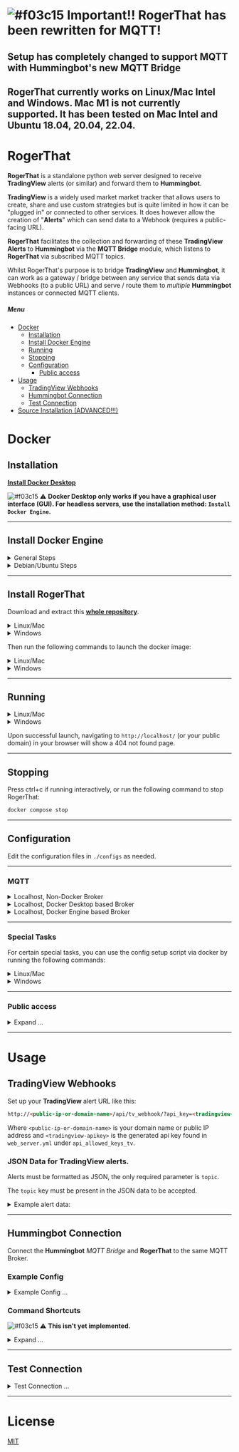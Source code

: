 <!---
This file is auto-generated by a github hook, modify docs/README.template.md instead.
-->
# ![#f03c15](https://placehold.co/15x15/f03c15/f03c15.png) Important!! RogerThat has been rewritten for MQTT!
## Setup has completely changed to support MQTT with Hummingbot's new MQTT Bridge
## RogerThat currently works on Linux/Mac Intel and Windows. Mac M1 is not currently supported. It has been tested on Mac Intel and Ubuntu 18.04, 20.04, 22.04.

# RogerThat

**RogerThat** is a standalone python web server designed to receive **TradingView** alerts (or similar) and forward them to **Hummingbot**.

**TradingView** is a widely used market market tracker that allows users to create, share and use custom strategies but is quite limited in how it can be "plugged in" or connected to other services. It does however allow the creation of "**Alerts**" which can send data to a Webhook (requires a public-facing URL).

**RogerThat** facilitates the collection and forwarding of these **TradingView Alerts** to **Hummingbot** via the **MQTT Bridge** module, which listens to **RogerThat** via subscribed MQTT topics.

Whilst RogerThat's purpose is to bridge **TradingView** and **Hummingbot**, it can work as a gateway / bridge between any service that sends data via Webhooks (to a public URL) and serve / route them to *multiple* **Hummingbot** instances or connected MQTT clients.

##### Menu

- [Docker](#docker)
  * [Installation](#installation)
  * [Install Docker Engine](#install-docker-engine)
  * [Running](#running)
  * [Stopping](#stopping)
  * [Configuration](#configuration)
    + [Public access](#public-access)
- [Usage](#usage)
  * [TradingView Webhooks](#tradingview-webhooks)
  * [Hummingbot Connection](#hummingbot-connection)
  * [Test Connection](#test-connection)
- [Source Installation (ADVANCED!!!)](#source-installation-advanced)

# Docker
## Installation

[**Install Docker Desktop**](https://www.docker.com/products/docker-desktop/)

![#f03c15](https://placehold.co/15x15/f03c15/f03c15.png) :warning: **Docker Desktop only works if you have a graphical user interface (GUI). For headless servers, use the installation method: `Install Docker Engine`.**

---
## Install Docker Engine

<details>
 <summary>General Steps</summary>

[**Install Docker Engine (Headless servers)**](https://docs.docker.com/engine/install/)

[**Fix Docker Permissions**](https://docs.docker.com/engine/install/linux-postinstall/)

![#f03c15](https://placehold.co/15x15/f03c15/f03c15.png) :warning: **When running on Linux be sure to apply the post install steps or you WILL run into permission errors.**
 
 </details>

<details>
 <summary>Debian/Ubuntu Steps</summary>
 
 First, you need to make sure your system is up-to-date. Do this by running the following commands:
 ```bash
 sudo apt-get update && sudo apt-get upgrade
 ```
 Next, uninstall any existing versions:
 ```bash
 sudo apt-get remove docker docker-engine docker.io containerd runc
 ```
 Next, install some necessary packages that Docker needs:
 ```bash
 sudo apt-get install apt-transport-https ca-certificates curl software-properties-common gnupg
 ```
 Add the GPG key for Docker's official repository to your system:
 ```bash
 sudo install -m 0755 -d /etc/apt/keyrings
 curl -fsSL https://download.docker.com/linux/debian/gpg | sudo gpg --dearmor -o /etc/apt/keyrings/docker.gpg
 sudo chmod a+r /etc/apt/keyrings/docker.gpg
 ```
 Add Docker's repository to your APT sources:
 ```bash
 echo \
  "deb [arch="$(dpkg --print-architecture)" signed-by=/etc/apt/keyrings/docker.gpg] https://download.docker.com/linux/debian \
  "$(. /etc/os-release && echo "$VERSION_CODENAME")" stable" | \
  sudo tee /etc/apt/sources.list.d/docker.list > /dev/null
 ```
 Update the package database with Docker packages from the newly added repo:
 ```bash
 sudo apt-get update
 ```
 Now you can install Docker:
 ```bash
 sudo apt-get install docker-ce docker-ce-cli containerd.io docker-buildx-plugin docker-compose-plugin
 ```
 Docker should now be installed, the daemon started, and the process should run on boot. You can verify this by checking the service's status:
 ```bash
 sudo systemctl status docker
 ```

 Use this command to create the Docker group if it doesn't exist:
 ```bash
 sudo groupadd docker
 ```
 
 Use this command to add the current user to the Docker group:
 ```bash
 sudo usermod -aG docker $USER
 ```
 This command will make the changes effective without having to log out and log back in:
 ```bash
 newgrp docker
 ```
 
 </details>

---
## Install RogerThat

Download and extract this [**whole repository**](https://github.com/TheHolyRoger/RogerThat/archive/refs/heads/master.zip).

<details>
<summary>Linux/Mac</summary>

```bash
wget https://github.com/TheHolyRoger/RogerThat/archive/refs/heads/master.zip
unzip master.zip
```

Change directory:
```bash
cd RogerThat-master
```
![#f03c15](https://placehold.co/15x15/f03c15/f03c15.png) **Important! If you encounter an error message when you start it for the first time: `Error - Failed to create tables` you can resolve it by following these steps. Press `Ctrl + C` to exit the program, and then start it again. This should help resolve the issue.**

![#f03c15](https://placehold.co/15x15/f03c15/f03c15.png) :warning: **You must always run scripts from the main RogerThat directory, do not switch to the `scripts` directory**

![#f03c15](https://placehold.co/15x15/f03c15/f03c15.png) :warning: **Do not run as root!!!**

</details>
<details>
<summary>Windows</summary>

Manually download and extract the [**repository zip file**](https://github.com/TheHolyRoger/RogerThat/archive/refs/heads/master.zip).

Open up Windows CMD and **switch directory to the extracted zip folder**.

![#f03c15](https://placehold.co/15x15/f03c15/f03c15.png) :warning: **You must always run scripts from the main project directory, do not switch to the `scripts` directory**

![#f03c15](https://placehold.co/15x15/f03c15/f03c15.png) :warning: **If using Ubuntu WSL with Docker for Windows, you must enable permissions first, [see here](https://stackoverflow.com/a/50856772/16574146)**

</details>

Then run the following commands to launch the docker image:

<details>
<summary>Linux/Mac</summary>

```bash
./scripts/start_docker.sh
```
</details>
<details>
<summary>Windows</summary>

![#f03c15](https://placehold.co/15x15/f03c15/f03c15.png) :warning: **If using windows, make sure to run the .bat scripts using windows CMD prompt, not "Git Bash".**

Use git bash only for `git` commands, do not run RogerThat scripts from git bash as they will not work.

```bat
scripts\start_docker.bat
```
</details>

___

## Running

<details>
<summary>Linux/Mac</summary>

```bash
./scripts/start_docker.sh
```

OR as daemon (in background):

```bash
./scripts/start_docker.sh -d
```
</details>
<details>
<summary>Windows</summary>

```bat
scripts\start_docker.bat
```

OR as daemon (in background):

```bat
scripts\start_docker.bat -d
```
</details>

Upon successful launch, navigating to `http://localhost/` (or your public domain) in your browser will show a 404 not found page.

___

## Stopping

Press ctrl+c if running interactively, or run the following command to stop RogerThat:
```bash
docker compose stop
```

___

## Configuration

Edit the configuration files in `./configs` as needed.

___

### MQTT

<details>
<summary>Localhost, Non-Docker Broker</summary>

If running a MQTT broker locally (not docker) you should be able to use `localhost` as your `mqtt_host`:

```yaml
...
mqtt_host: localhost
...
```

</details>

<details>
<summary>Localhost, Docker Desktop based Broker</summary>

Running a MQTT broker via Docker Desktop (not advised) you should be able to use `host.docker.internal` as your `mqtt_host`:

```yaml
...
mqtt_host: host.docker.internal
...
```

</details>

<details>
<summary>Localhost, Docker Engine based Broker</summary>

Use the setup command as below to automagically find your EMQX hostname and update compose and config files:

<details>
<summary>Linux/Mac</summary>

```bash
scripts/setup_config.sh --setup-emqx-docker-hostname
```
</details>
<details>
<summary>Windows</summary>

```bat
scripts\setup_config.bat --setup-emqx-docker-hostname
```
</details>

<details>
<summary>Manual Steps if script fails</summary>

Running a MQTT broker via Docker in a Linux box on the same host (e.g. the default hummingbot EMQX setup) you'll need to add rogerthat to the same docker network.

To find the name of the docker network run the command:
```bash
docker network ls
```

You should see something like:
```
e872661fddcc   hummingbot_broker_emqx-bridge   bridge    local
```

The network name in this example is `hummingbot_broker_emqx-bridge`.

Edit the `docker-compose.yml` file in the root directory.

Add the emqx network to the network list at the bottom like this:

```yaml
...
networks:
  rogerthat-bridge:
    driver: bridge
  hummingbot_broker_emqx-bridge:
    external: true

```

Add the emqx network to the rogerthat service like this:
```yaml
    ...
    entrypoint: ["/home/rogerthat/docker_compose_entrypoint.sh"]
    networks:
      - rogerthat-bridge
      - hummingbot_broker_emqx-bridge
    ...
```

Now run the following command to find the hostname of your MQTT broker replacing `hummingbot_broker_emqx-bridge` as needed:
```bash
docker network inspect hummingbot_broker_emqx-bridge
```

You will see the hostname of the MQTT broker in the output like this:

```json
    "Containers":
    {
        "eb1d17a525cb06a863d10f227cdf7edcd713371fe3f699921360b7b23c512c78":
        {
            "Name": "hummingbot_broker-emqx1-1",
            "EndpointID": "8d8c81332a0284e76246bf0bb19d25987e255d9cf9c43cdeed7df9f5ea436cde",
            "MacAddress": "02:42:ac:13:00:02",
            "IPv4Address": "172.19.0.2/16",
            "IPv6Address": ""
        }
    }
```

Where `hummingbot_broker-emqx1-1` is the hostname of the MQTT broker in this example.

You can then edit your `configs/gateway_mqtt.yml` file and add the service name e.g. `hummingbot_broker-emqx1-1` as your `mqtt_host`:

```yaml
...
mqtt_host: hummingbot_broker-emqx1-1
...
```

</details>

</details>

___

### Special Tasks

For certain special tasks, you can use the config setup script via docker by running the following commands:

<details>
<summary>Linux/Mac</summary>

```bash
scripts/setup_config.sh --help
```

![#f03c15](https://placehold.co/15x15/f03c15/f03c15.png) :warning: **Do not run the setup script via python, always run it via `scripts/setup_config.sh`.**

</details>
<details>
<summary>Windows</summary>

```bat
scripts\setup_config.bat --help
```

![#f03c15](https://placehold.co/15x15/f03c15/f03c15.png) :warning: **Do not run the setup script via python, always run it via `scripts\setup_config.bat`.**

</details>

___

### Public access

<details>
<summary>Expand ...</summary>

Since **TradingView** requires a publicly accessible URL for webhook alerts, you'll need to use your own domain name, or your public IP address.

You'll also need to open up (and forward) port **80** (or **443** if using HTTPS) in your firewall/router to the machine running **RogerThat**.

It is recommended to use **Cloudflare** proxied with **HTTPS** to mask your IP address.

![#f03c15](https://placehold.co/15x15/f03c15/f03c15.png) :warning: **You must change/set your hostname before enabling HTTPS with letsencrypt**

![#f03c15](https://placehold.co/15x15/f03c15/f03c15.png) :warning: **(Do NOT open up port 10073 externally)**

#### Change Hostname

<details>
<summary>Expand ...</summary>

Change the hostname to listen on for the public **TradingView** webhook with the following commands:

(Do not use a full URL here, the hostname is the part of the URL after https:// and before any other slashes)

<details>
<summary>Linux/Mac</summary>

```bash
scripts/setup_config.sh --hostname yourhostname.com
scripts/setup_config.sh --hostname 1.2.3.4
```
</details>
<details>
<summary>Windows</summary>

```bat
scripts\setup_config.bat --hostname yourhostname.com
scripts\setup_config.bat --hostname 1.2.3.4
```
</details>

If using your own domain name, it is recommended to use a long and not obvious subdomain as the hostname eg: `thereisnotraderhere.mydomain.com`.

</details>

#### Cloudflare (Recommended)

<details>
<summary>Expand ...</summary>

It is recommended to use [Cloudflare](https://www.cloudflare.com/) to proxy and mask your IP address in production since public access must be exposed.

You can use services like [DNS-o-matic](https://dnsomatic.com/) with your home dynamic IP to keep it updated and proxied with [Cloudflare](https://www.cloudflare.com/).

[More information in the help article here](https://support.cloudflare.com/hc/en-us/articles/360020524512-Manage-dynamic-IPs-in-Cloudflare-DNS-programmatically#h_161458650101544484552881)

</details>

#### Dynamic Domain Names (Optional)

<details>
<summary>Expand ...</summary>

Services you can use for dynamic DNS with a non-static public IP address are:

* [DNS-O-matic](https://dnsomatic.com/) (Recommended, with Cloudflare)
* [No-IP](https://www.noip.com/)
* [Afraid](https://afraid.org/)
* [Duck DNS](https://duckdns.org/)
* [Dynu](http://www.dynu.com/)

</details>

#### Enabling HTTPS (Recommended, required for Cloudflare)

<details>
<summary>Expand ...</summary>

To setup ([LetsEncrypt](https://letsencrypt.org/getting-started/) run the following commands.

![#f03c15](https://placehold.co/15x15/f03c15/f03c15.png) :warning: **You must set your hostname first and forward port 80 on your firewall!**

<details>
<summary>Linux/Mac</summary>

```bash
scripts/generate_cert_letsencrypt.sh
```

</details>
<details>
<summary>Windows</summary>

```bat
scripts/generate_cert_letsencrypt.bat
```
</details>

Or run the following command to generate a self-signed key pair:

<details>
<summary>Linux/Mac</summary>

```bash
scripts/generate_cert_self_signed.sh
```

</details>
<details>
<summary>Windows</summary>

```bat
scripts\generate_cert_self_signed.bat
```
</details>

After enabling HTTPS you can now forward port 443, close port 80 and start RogerThat.

![#f03c15](https://placehold.co/15x15/f03c15/f03c15.png) :warning: **It is recommended to close port 80**

</details>

</details>

___

# Usage

## TradingView Webhooks

Set up your **TradingView** alert URL like this:

```html
http://<public-ip-or-domain-name>/api/tv_webhook/?api_key=<tradingview-apikey>
```

Where `<public-ip-or-domain-name>` is your domain name or public IP address and `<tradingview-apikey>` is the generated api key found in `web_server.yml` under `api_allowed_keys_tv`.

### JSON Data for TradingView alerts.

Alerts must be formatted as JSON, the only required parameter is `topic`.

The `topic` key must be present in the JSON data to be accepted.

<details>
<summary>Example alert data:</summary>

Adjusting the Bid and Ask Spreads

```json
{
    "topic": "hbot/hummingbot_instance_1/command_shortcuts",
    "params": [
        ["spreads", "1", "1"]
    ]
}
```

Simple Start command

```json
{
    "topic": "hbot/hummingbot_instance_1/start",
    "log_level": "DEBUG"
}
```

Simple Stop command

```json
{
    "topic": "hbot/hummingbot_instance_1/stop",
    "skip_order_cancellation": false
}
```

Advanced alert with all fields using Pine variables

```json
{
    "topic": "hbot/hummingbot_instance_1/external/events/my_event",
    "type": "external_event",
    "timestamp": "{{timenow}}",
    "sequence": "{{timenow}}",
    "data": {
        "exchange": "{{exchange}}",
        "symbol": "{{ticker}}",
        "interval": "{{interval}}",
        "price": "{{close}}",
        "volume": "{{volume}}",
        "position": "{{strategy.market_position}}",
        "inventory": "{{strategy.order.comment}}"
    }
}
```

</details>

___

## Hummingbot Connection

Connect the **Hummingbot** _MQTT Bridge_ and **RogerThat** to the same MQTT Broker.

### Example Config

<details>
<summary>Example Config ...</summary>

Use something like the following config to connect **RogerThat** to **Hummingbot** via the **MQTT Bridge**.

This config is found inside your main hummingbot folder then `conf\conf_client.yml`

```yaml
# Remote commands
mqtt_bridge:
  mqtt_host: localhost
  mqtt_port: 1883
  mqtt_autostart: true
```

</details>


### Command Shortcuts

![#f03c15](https://placehold.co/15x15/f03c15/f03c15.png) :warning: **This isn't yet implemented.**

<details>
<summary>Expand ...</summary>

Command shortcuts can be defined in Hummingbot's `conf_global.yml`, for more information see here: https://docs.hummingbot.io/operation/config-files/#create-command-shortcuts

</details>

___

## Test Connection

<details>
<summary>Test Connection ...</summary>

To test basic connection, use any MQTT client and connect to the same broker as RogerThat, then subscribe to the `rogerthat/#` topic.

There is also a small python script in the `examples/` folder which can be used to mimic a TradingView alert. You'll then see the MQTT message if you subscribe to your chosen topic.

</details>

___

# License
[MIT](https://choosealicense.com/licenses/mit/)
